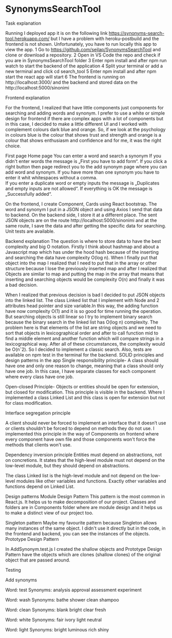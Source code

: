 # SynonymsSearchTool

Task explanation

Running
I deployed app it is on the following link https://synonyms-search-tool.herokuapp.com/ but I have a problem with heroku-postbuild and the frontend is not shown. 
Unfortunately, you have to run locally this app to view the app.
1 Go to https://github.com/sejlap/SynonymsSearchTool and clone or download a repository.
2 Open in VS Code the repo and check if you are in SynonymsSearchTool folder 
3 Enter npm install and after npm run watch to start the backend of the application
4 Split your terminal or add a new terminal and click cd search_tool 
5 Enter npm install and after npm start the react app will start
6 The frontend is running on http://localhost:3000/ and the backend and stored data on the http://localhost:5000/sinonimi

Frontend explanation

For the frontend, I realized that have little components just components for searching and adding words and synonym. I prefer to use a white or simple design for frontend if there are complex apps with a lot of components but in this case, I decided to make a little different UI and I worked with complement colours dark blue and orange. So, if we look at the psychology in colours blue is the colour that shows trust and strength and orange is a colour that shows enthusiasm and confidence and for me, it was the right choice. 

First page Home page You can enter a word and search a synonym If you didn't enter words the message is „First you have to add form“. If you click a right button then page redirect you to the add synonym page where you can add word and synonym. If you have more than one synonym you have to enter it whit whitespaces without a comma.  
If you enter a duplicate word or empty inputs the message is „Duplicates and empty inputs are not allowed“. If everything is OK the message is „Successfully added“.

On the frontend, I create Component, Cards using React bootstrap. The word and synonym I put in a JSON object and using Axios I send that data to backend. On the backend side, I store it at a different place. The sent JSON objects are on the route http://localhost:5000/sinonimi and at the same route, I save the data and after getting the specific data for searching. Unit tests are available.


Backend explanation
The question is where to store data to have the best complexity and big O notation.
Firstly I think about hashmap and about a Javascript map which has under the hood hash because of the inserting and searching the data have complexity O(log n). When I finally put that object into the map I realized that I need to put that in the array or other structure because I lose the previously inserted map and after I realized that Objects are similar to map and putting the map in the array that means that inserting and searching objects would be complexity O(n) and finally it was a bad decision.

When I realized that previous decision is bad I decided to put JSON objects into the linked list. The class Linked list that I implement with Node and 2 attributes head pointer and size variable.In this way, the adding function have now complexity O(1) and it is so good for time running the operation. But searching objects is still linear so I try to implement binary search because the binary search in the linked list has O(log n) complexity. The problem here is that elements of the list are string objects and we need to sort that objects in lexicographical order and after to call function mid to find a middle element and another function which will compare strings in a lexicographical way. After all of these circumstances, the complexity would be O(nˇ2). So I decided to implement a classic search. Also, tests are available on npm test in the terminal for the backend.
SOLID principles and design patterns in the app
Single responsibility principle- A class should have one and only one reason to change, meaning that a class should only have one job.
In this case, I have separate classes for each component where every class have one job.
 
Open-closed Principle- Objects or entities should be open for extension, but closed for modification. This principle is visible in the backend. Where I implemented a class Linked List and this class is open for extension but not for class modification. 
 

Interface segregation principle

A client should never be forced to implement an interface that it doesn’t use or clients shouldn’t be forced to depend on methods they do not use.
I implemented this principle in the way of Components on frontend where every component have own file and those components won't force the methods that clients won't use.

Dependency inversion principle
Entities must depend on abstractions, not on concretions. It states that the high-level module must not depend on the low-level module, but they should depend on abstractions.

The class Linked list is the high-level module and not depend on the low-level modules like other variables and functions. Exactly other variables and functions depend on Linked List.

Design patterns
Module Design Pattern
This pattern is the most common in React.js. It helps us to make decomposition of our project. 
Classes and folders are in Components folder where are module design and it helps us to make a distinct view of our project too. 

Singleton pattern
Maybe my favourite pattern because Singleton allows many instances of the same object.
I didn't use it directly but in the code, in the frontend and backend, you can see the instances of the objects. 
Prototype Design Pattern

In AddSynonym.test.js I created the shallow objects and Prototype Design Pattern have the objects which are clones (shallow clones) of the original object that are passed around. 

Testing

Add synonyms

Word: test 
Synonyms: analysis approval assessment experiment

Word: wash
Synonyms:  bathe shower clean shampoo

Word: clean
Synonyms: blank bright clear fresh

Word: white
Synonyms: fair ivory light neutral

Word: light
Synonyms: bright luminous rich shiny

 
 
 


 
 
